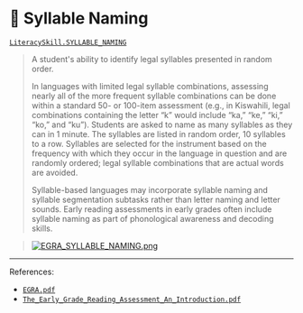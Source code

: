 # 🎵 Syllable Naming

[`LiteracySkill.SYLLABLE_NAMING`](https://github.com/elimu-ai/model/blob/main/src/main/java/ai/elimu/model/v2/enums/content/LiteracySkill.java)

> A student's ability to identify legal syllables presented in random order.
> 
> In languages with limited legal syllable combinations, assessing nearly all of the more frequent syllable combinations can be done
> within a standard 50- or 100-item assessment (e.g., in Kiswahili, legal combinations containing the letter “k” would include “ka,” “ke,” “ki,”
> “ko,” and “ku”). Students are asked to name as many syllables as they can in 1 minute. The syllables are listed in random order, 10 syllables to a row.
> Syllables are selected for the instrument based on the frequency with which they occur in the language in question and are randomly
> ordered; legal syllable combinations that are actual words are avoided.
> 
> Syllable-based languages may incorporate syllable naming and syllable segmentation subtasks rather than letter naming and letter sounds.
> Early reading assessments in early grades often include syllable naming as part of phonological awareness and decoding skills.
    
> [![EGRA_SYLLABLE_NAMING.png](https://raw.githubusercontent.com/elimu-ai/webapp/refs/heads/main/src/main/webapp/static/img/admin/EGRA_SYLLABLE_NAMING.png)](https://youtu.be/h4MYgE0U42c?t=282)

---

References:
* [`EGRA.pdf`](https://github.com/elimu-ai/wiki/blob/main/literacy-skills/EGRA.pdf)
* [`The_Early_Grade_Reading_Assessment_An_Introduction.pdf`](https://github.com/elimu-ai/wiki/blob/main/literacy-skills/The_Early_Grade_Reading_Assessment_An_Introduction.pdf)
